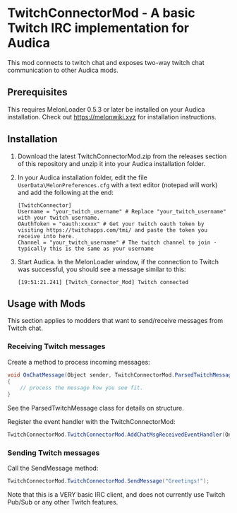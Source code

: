 # TwitchConnectorMod - A basic Twitch IRC implementation for Audica

This mod connects to twitch chat and exposes two-way twitch chat communication to other Audica mods. 

## Prerequisites

This requires MelonLoader 0.5.3 or later be installed on your Audica installation.  Check out https://melonwiki.xyz for installation instructions. 

## Installation

1. Download the latest TwitchConnectorMod.zip from the releases section of this repository and unzip it into your  Audica installation folder.

2. In your Audica installation folder, edit the file `UserData\MelonPreferences.cfg` with a text editor (notepad will work) and add the following at the end:

   ```
   [TwitchConnector]
   Username = "your_twitch_username" # Replace "your_twitch_username" with your twitch username.
   OAuthToken = "oauth:xxxxx" # Get your twitch oauth token by visiting https://twitchapps.com/tmi/ and paste the token you receive into here.
   Channel = "your_twitch_username" # The twitch channel to join - typically this is the same as your username
   
   ```

3. Start Audica.  In the MelonLoader window, if the connection to Twitch was successful, you should see a message similar to this: 

   ```
   [19:51:21.241] [Twitch_Connector_Mod] Twitch connected
   ```

   

## Usage with Mods

This section applies to modders that want to send/receive messages from Twitch chat.



### Receiving Twitch messages

Create a method to process incoming messages:

```csharp
void OnChatMessage(Object sender, TwitchConnectorMod.ParsedTwitchMessage eventArgs)
{
    // process the message how you see fit.
}

```

See the ParsedTwitchMessage class for details on structure. 

Register the event handler with the TwitchConnectorMod:

```csharp
TwitchConnectorMod.TwitchConnectorMod.AddChatMsgReceivedEventHandler(OnChatMessage);
```

### Sending Twitch messages

Call the SendMessage method:

```csharp
TwitchConnectorMod.TwitchConnectorMod.SendMessage("Greetings!");
```

Note that this is a VERY basic IRC client, and does not currently use Twitch Pub/Sub or any other Twitch features.  
